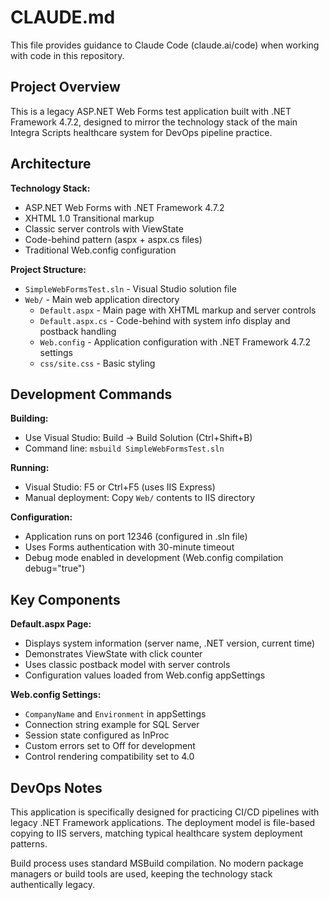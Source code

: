 # CLAUDE.md

This file provides guidance to Claude Code (claude.ai/code) when working with code in this repository.

## Project Overview

This is a legacy ASP.NET Web Forms test application built with .NET Framework 4.7.2, designed to mirror the technology stack of the main Integra Scripts healthcare system for DevOps pipeline practice.

## Architecture

**Technology Stack:**
- ASP.NET Web Forms with .NET Framework 4.7.2
- XHTML 1.0 Transitional markup
- Classic server controls with ViewState
- Code-behind pattern (aspx + aspx.cs files)
- Traditional Web.config configuration

**Project Structure:**
- `SimpleWebFormsTest.sln` - Visual Studio solution file
- `Web/` - Main web application directory
  - `Default.aspx` - Main page with XHTML markup and server controls
  - `Default.aspx.cs` - Code-behind with system info display and postback handling
  - `Web.config` - Application configuration with .NET Framework 4.7.2 settings
  - `css/site.css` - Basic styling

## Development Commands

**Building:**
- Use Visual Studio: Build → Build Solution (Ctrl+Shift+B)
- Command line: `msbuild SimpleWebFormsTest.sln`

**Running:**
- Visual Studio: F5 or Ctrl+F5 (uses IIS Express)
- Manual deployment: Copy `Web/` contents to IIS directory

**Configuration:**
- Application runs on port 12346 (configured in .sln file)
- Uses Forms authentication with 30-minute timeout
- Debug mode enabled in development (Web.config compilation debug="true")

## Key Components

**Default.aspx Page:**
- Displays system information (server name, .NET version, current time)
- Demonstrates ViewState with click counter
- Uses classic postback model with server controls
- Configuration values loaded from Web.config appSettings

**Web.config Settings:**
- `CompanyName` and `Environment` in appSettings
- Connection string example for SQL Server
- Session state configured as InProc
- Custom errors set to Off for development
- Control rendering compatibility set to 4.0

## DevOps Notes

This application is specifically designed for practicing CI/CD pipelines with legacy .NET Framework applications. The deployment model is file-based copying to IIS servers, matching typical healthcare system deployment patterns.

Build process uses standard MSBuild compilation. No modern package managers or build tools are used, keeping the technology stack authentically legacy.